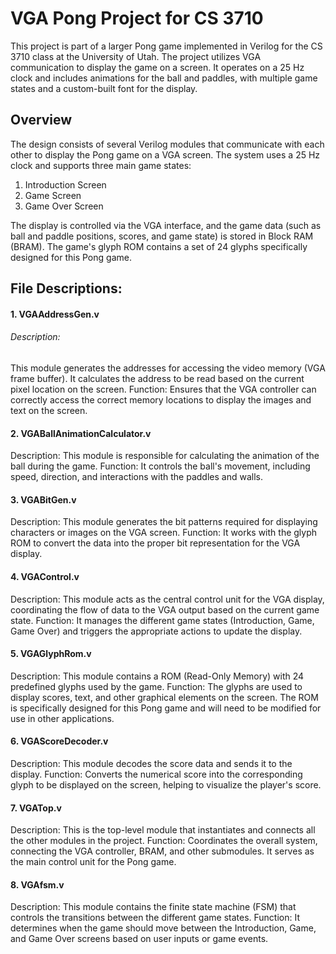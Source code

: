 # VGA Pong Project for CS 3710
This project is part of a larger Pong game implemented in Verilog for the CS 3710 class at the University of Utah. The project utilizes VGA communication to display the game on a screen. It operates on a 25 Hz clock and includes animations for the ball and paddles, with multiple game states and a custom-built font for the display.

## Overview
The design consists of several Verilog modules that communicate with each other to display the Pong game on a VGA screen. The system uses a 25 Hz clock and supports three main game states:

1. Introduction Screen
2. Game Screen
3. Game Over Screen
   
The display is controlled via the VGA interface, and the game data (such as ball and paddle positions, scores, and game state) is stored in Block RAM (BRAM). The game's glyph ROM contains a set of 24 glyphs specifically designed for this Pong game.

## File Descriptions:
#### 1. VGAAddressGen.v
###### Description: 
This module generates the addresses for accessing the video memory (VGA frame buffer). It calculates the address to be read based on the current pixel location on the screen.
Function: Ensures that the VGA controller can correctly access the correct memory locations to display the images and text on the screen.
#### 2. VGABallAnimationCalculator.v
Description: This module is responsible for calculating the animation of the ball during the game.
Function: It controls the ball's movement, including speed, direction, and interactions with the paddles and walls.
#### 3. VGABitGen.v
Description: This module generates the bit patterns required for displaying characters or images on the VGA screen.
Function: It works with the glyph ROM to convert the data into the proper bit representation for the VGA display.
#### 4. VGAControl.v
Description: This module acts as the central control unit for the VGA display, coordinating the flow of data to the VGA output based on the current game state.
Function: It manages the different game states (Introduction, Game, Game Over) and triggers the appropriate actions to update the display.
#### 5. VGAGlyphRom.v
Description: This module contains a ROM (Read-Only Memory) with 24 predefined glyphs used by the game.
Function: The glyphs are used to display scores, text, and other graphical elements on the screen. The ROM is specifically designed for this Pong game and will need to be modified for use in other applications.
#### 6. VGAScoreDecoder.v
Description: This module decodes the score data and sends it to the display.
Function: Converts the numerical score into the corresponding glyph to be displayed on the screen, helping to visualize the player's score.
#### 7. VGATop.v
Description: This is the top-level module that instantiates and connects all the other modules in the project.
Function: Coordinates the overall system, connecting the VGA controller, BRAM, and other submodules. It serves as the main control unit for the Pong game.
#### 8. VGAfsm.v
Description: This module contains the finite state machine (FSM) that controls the transitions between the different game states.
Function: It determines when the game should move between the Introduction, Game, and Game Over screens based on user inputs or game events.
